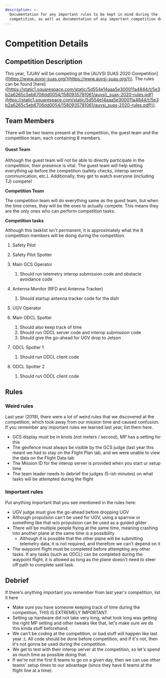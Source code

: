 ```yaml
---
description: >-
  Documentation for any important rules to be kept in mind during the
  competition, as well as documentation of any important competition details.
---
```


# Competition Details

## Competition Description

This year, TJUAV will be competing at the \[AUVSI SUAS 2020 Competition\]\([https://www.auvsi-suas.org/](https://www.auvsi-suas.org/)\). The rules can be found \[here\]\([https://static1.squarespace.com/static/5d554e14aaa5e300011a4844/t/5e3b2a6265c5eb6706dd0054/1580935781061/auvsi\_suas-2020-rules.pdf](https://static1.squarespace.com/static/5d554e14aaa5e300011a4844/t/5e3b2a6265c5eb6706dd0054/1580935781061/auvsi_suas-2020-rules.pdf)\).

## Team Members

There will be two teams present at the competition, the guest team and the competition team, each containing 8 members.

#### Guest Team

Although the guest team will not be able to directly participate in the competition, their presence is vital. The guest team will help setting everything up before the competition \(safety checks, interop server communication, etc.\). Additionally, they get to watch everyone \(including TJ\) compete!

**Competition Team**

The competition team will do everything same as the guest team, but when the time comes, they will be the ones to actually compete. This means they are the only ones who can perform competition tasks.

**Competition tasks**

Although this tasklist isn't permanent, it is approximately what the 8  competition members will be doing during the competition.

1. Safety Pilot
2. Safety Pilot Spotter
3. Main GCS Operator
   1. Should run telemetry interop submission code and obstacle avoidance code
4. Antenna Monitor \(RFD and Antenna Tracker\)
   1. Should startup antenna tracker code for the dish
5. UGV Operator
6. Main ODCL Spotter
   1. Should also keep track of time
   2. Should run ODCL server code and interop submission code
   3. Should give the go-ahead for UGV drop to Jetson
7. ODCL Spotter 1
   1. Should run ODCL client code
8. ODCL Spotter 2

   1. Should run ODCL client code

## Rules

### Weird rules

Last year \(2019\), there were a lot of weird rules that we discovered at the competition, which took away from our mission time and caused confusion. If you remember any important rules we learned last year, list them here.

* GCS display must be in knots \(not meters / second\), MP has a setting for this
* The geofence must always be visible by the GCS judge \(last year this meant we had to stay on the Flight Plan tab, and we were unable to view the data on the Flight Data tab
* The Mission ID for the interop server is provided when you start ur setup time
* The team leader needs to debrief the judges \(5-ish minutes\) on what tasks will be attempted during the flight

### Important rules

Put anything important that you see mentioned in the rules here:

* UGV judge must give the go-ahead before dropping UGV
* Although propulsion can't be used for UGV, using a sparrow or something like that w/o propulsion can be used as a guided glider
* There will be multiple people flying at the same time, meaning crashing into another plane at the same time is a possibility
  * Although it is possible that the other plane will be submitting telemetry data, it is not required, and therefore we can't depend on it
* The waypoint flight must be completed before attempting any other tasks. If any tasks \(such as ODCL\) can be completed during the waypoint flight, it is allowed as long as the plane doesn't need to steer off path to complete said task.

## **Debrief**

If there's anything important you remember from last year's competition, list it here

* Make sure you have someone keeping track of time during the competition, THIS IS EXTREMELY IMPORTANT.
* Setting up hardware did not take very long, what took long was getting the right MP setting and other tweaks like that, let's make sure we do this kinda stuff beforehand.
* We can't be coding at the competition, or bad stuff will happen like last year :\(. All code should be done before competition, and if it's not, then it's not gonna be used during the competition.
* We get to test with their interop server at the competition, so let's spend as much time as possible doing that.
* If we're not the first 6 teams to go on a given day, then we can use other teams' setup times to our advantage \(since they have 6 teams at the flight line at a time\).

